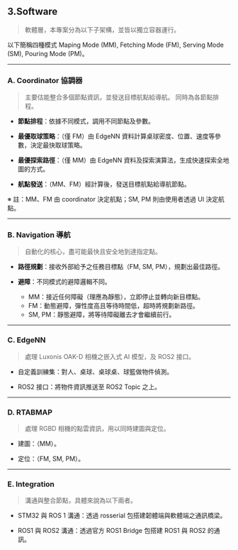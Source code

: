 ## 3.Software

> 軟體層，本專案分為以下子架構，並皆以獨立容器運行。

以下簡稱四種模式 Maping Mode (MM), Fetching Mode (FM), Serving Mode (SM), Pouring Mode (PM)。

---

### A. Coordinator 協調器

> 主要估能整合多個節點資訊，並發送目標航點給導航。
> 同時為各節點排程。


* **節點排程**：依據不同模式，調用不同節點及參數。

* **最優取球策略**：（僅 FM）由 EdgeNN 資料計算桌球密度、位置、速度等參數，決定最快取球策略。

* **最優探索路徑**：（僅 MM）由 EdgeNN 資料及探索演算法，生成快速探索全地圖的方式。

* **航點發送**：（MM、FM）經計算後，發送目標航點給導航節點。
  

※ 註：MM、FM 由 coordinator 決定航點；SM, PM 則由使用者透過 UI 決定航點。

---

### B. Navigation 導航

> 自動化的核心，盡可能最快且安全地到達指定點。

* **路徑規劃**：接收外部給予之任務目標點（FM, SM, PM），規劃出最佳路徑。

* **避障**：不同模式的避障邏輯不同。
  * MM：接近任何障礙（理應為靜態），立即停止並轉向新目標點。
  * FM：動態避障，彈性度高且等待時間低，超時將規劃新路徑。
  * SM, PM：靜態避障，將等待障礙離去才會繼續前行。
 
---

### C. EdgeNN

> 處理 Luxonis OAK-D 相機之嵌入式 AI 模型，及 ROS2 接口。

* 自定義訓練集：對人、桌球、桌球桌、球籃做物件偵測。

* ROS2 接口：將物件資訊推送至 ROS2 Topic 之上。


---

### D. RTABMAP

> 處理 RGBD 相機的點雲資訊，用以同時建圖與定位。

* 建圖：（MM）。

* 定位：（FM, SM, PM）。

---

### E. Integration

> 溝通與整合節點，具體來說為以下兩者。

* STM32 與 ROS 1 溝通：透過 rosserial 包搭建韌體端與軟體端之通訊橋梁。

* ROS1 與 ROS2 溝通：透過官方 ROS1 Bridge 包搭建 ROS1 與 ROS2 的通訊。
